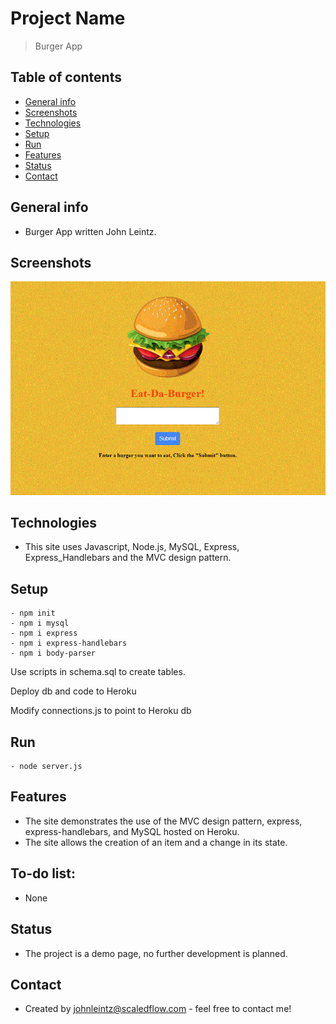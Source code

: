# Project Name

> Burger App

## Table of contents

- [General info](#general-info)
- [Screenshots](#screenshots)
- [Technologies](#technologies)
- [Setup](#setup)
- [Run](#run)
- [Features](#features)
- [Status](#status)
- [Contact](#contact)

## General info

- Burger App written John Leintz.

## Screenshots

![](/public/assets/img/burger_app.GIF)

## Technologies

- This site uses Javascript, Node.js, MySQL, Express, Express_Handlebars and the MVC design pattern.

## Setup

```
- npm init
- npm i mysql
- npm i express
- npm i express-handlebars
- npm i body-parser
```

Use scripts in schema.sql to create tables.

Deploy db and code to Heroku

Modify connections.js to point to Heroku db

## Run

```
- node server.js
```

## Features

- The site demonstrates the use of the MVC design pattern, express, express-handlebars, and MySQL hosted on Heroku.
- The site allows the creation of an item and a change in its state.

## To-do list:

- None

## Status

- The project is a demo page, no further development is planned.

## Contact

- Created by [johnleintz@scaledflow.com](https://www.scaleflow.github.io/) - feel free to contact me!

